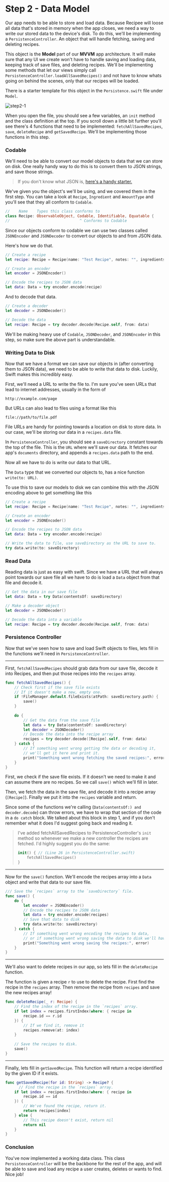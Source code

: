 # Step 2 - Data Model

Our app needs to be able to store and load data. Because Recipee will loose all data that's stored in memory when the app closes, we need a way to write our stored data to the device's disk. To do this, we'll be implementing a `PersistenceController`. An object that will handle fetching, saving and deleting recipes.



This object is the **Model** part of our **MVVM** app architecture. It will make sure that any UI we create won't have to handle saving and loading data, keeping track of save files, and deleting recipes. We'll be implementing some methods that let our views simply call `PersistenceController.loadAllSavedRecipes()` and not have to know whats going on behind the scenes, only that our recipes will be loaded.



There is a starter template for this object in the `Persistence.swift` file under `Model`.

![step2-1](../Screenshots/step2-1.png)

When you open the file, you should see a few variables, an `init` method and the class definition at the top. If you scroll down a little bit further you'll see there's 4 functions that need to be implemented: `fetchAllSavedRecipes`, `save`, `deleteRecipe` and `getSavedRecipe`. We'll be implementing those functions in this step.

### Codable

We'll need to be able to convert our model objects to data that we can store on disk. One really handy way to do this is to convert them to JSON strings, and save those strings. 

> If you don't know what JSON is, [here's a handy starter.](https://www.tutorialspoint.com/json/json_overview.htm)

We've given you the object's we'll be using, and we covered them in the first step. You can take a look at `Recipe`, `Ingredient` and `AmountType` and you'll see that they all conform to `Codable`.

```swift
//    Name    Types this class conforms to
class Recipe: ObservableObject, Codable, Identifiable, Equatable {
//                               ^ Conforms to Codable
```

Since our objects conform to codable we can use two classes called `JSONEncoder` and `JSONDecoder` to convert our objects to and from JSON data.

Here's how we do that.

```swift
// Create a recipe
let recipe: Recipe = Recipe(name: "Test Recipe", notes: "", ingredients: [])

// Create an encoder
let encoder = JSONEncoder()

// Encode the recipes to JSON data
let data: Data = try encoder.encode(recipe)
```

And to decode that data.

```swift
// Create a decoder
let decoder = JSONDecoder()

// Decode the data
let recipe: Recipe = try decoder.decode(Recipe.self, from: data)
```

We'll be making heavy use of `Codable`, `JSONDecoder`, and `JSONEncoder` in this step, so make sure the above part is understandable.

### Writing Data to Disk

Now that we have a format we can save our objects in (after converting them to JSON data), we need to be able to write that data to disk. Luckily, Swift makes this incredibly easy.

First, we'll need a URL to write the file to. I'm sure you've seen URLs that lead to internet addresses, usually in the form of

```
http://example.com/page
```

But URLs can also lead to files using a format like this

```
file://path/to/file.pdf
```

File URLs are handy for pointing towards a location on disk to store data. In our case, we'll be storing our data in a `recipes.data` file. 

In `PersistenceController`, you should see a `saveDirectory` constant towards the top of the file. This is the `URL` where we'll save our data. It fetches our app's `documents` directory, and appends a `recipes.data` path to the end.

Now all we have to do is write our data to that URL.

The `Data` type that we converted our objects to, has a nice function `write(to: URL)`.

To use this to save our models to disk we can combine this with the JSON encoding above to get something like this

```swift
// Create a recipe
let recipe: Recipe = Recipe(name: "Test Recipe", notes: "", ingredients: [])

// Create an encoder
let encoder = JSONEncoder()

// Encode the recipes to JSON data
let data: Data = try encoder.encode(recipe)

// Write the data to file, use saveDirectory as the URL to save to.
try data.write(to: saveDirectory)
```

### Read Data

Reading data is just as easy with swift. Since we have a URL that will always point towards our save file all we have to do is load a `Data` object from that file and decode it.

```swift
// Get the data in our save file
let data: Data = try Data(contentsOf: saveDirectory)

// Make a decoder object
let decoder = JSONDecoder()

// Decode the data into a variable
let recipe: Recipe = try decoder.decode(Recipe.self, from: data)
```

### Persistence Controller

Now that we've seen how to save and load Swift objects to files, lets fill in the functions we'll need in `PersistenceController`.

------

First, `fetchAllSavedRecipes` should grab data from our save file, decode it into Recipes, and then put those recipes into the `recipes` array.

```swift
func fetchAllSavedRecipes() {
    // Check first if the save file exists
    // If it doesn't make a new, empty one.
    if !FileManager.default.fileExists(atPath: saveDirectory.path) {
        save()
    }
    
    do {
        // Get the data from the save file
        let data = try Data(contentsOf: saveDirectory)
        let decoder = JSONDecoder()
        // Decode the data into the recipe array
        recipes = try decoder.decode([Recipe].self, from: data)
    } catch {
        // If something went wrong getting the data or decoding it,
        // we'll get it here and print it.
        print("Something went wrong fetching the saved recipes:", error)
    }
}
```

First, we check if the save file exists. If it doesn't we need to make it and can assume there are no recipes. So we call `save()` which we'll fill in later.

Then, we fetch the data in the save file, and decode it into a recipe array (`[Recipe]`). Finally we put it into the `recipes` variable and return.

Since some of the functions we're calling (`Data(contentsOf:) and decoder.decode`) can throw errors, we have to wrap that section of the code in a `do catch` block. We talked about this block in step 1, and if you don't remember what it does I'd suggest going back and reading it.

> I've added fetchAllSavedRecipes to PersistenceController's `init` method so whenever we make a new controller the recipes are fetched. I'd highly suggest you do the same:
>
> ```swift
> init() { // (Line 26 in PersistenceController.swift)
>     fetchAllSavedRecipes()
> }
> ```

------

Now for the `save()` function. We'll encode the recipes array into a `Data` object and write that data to our save file.

```swift
/// Save the `recipes` array to the `saveDirectory` file.
func save() {
    do {
        let encoder = JSONEncoder()
        // Encode the recipes to JSON data
        let data = try encoder.encode(recipes)
        // Save that data to disk
        try data.write(to: saveDirectory)
    } catch {
        // If something went wrong encoding the recipes to data,
        // or if something went wrong saving the data to disk we'll have that error here.
        print("Something went wrong saving the recipes:", error)
    }
}
```

------

We'll also want to delete recipes in our app, so lets fill in the `deleteRecipe` function.

The function is given a recipe `r` to use to delete the recipe. First find the recipe in the `recipes` array. Then remove the recipe from `recipes` and save the new recipes array!

```swift
func deleteRecipe(_ r: Recipe) {
    // Find the index of the recipe in the `recipes` array.
    if let index = recipes.firstIndex(where: { recipe in
        recipe.id == r.id
    }) {
        // If we find it, remove it
        recipes.remove(at: index)
    }
    
    // Save the recipes to disk.
    save()
}
```

------

Finally, lets fill in `getSavedRecipe`. This function will return a recipe identified by the given ID if it exists.

```swift
func getSavedRecipe(for id: String) -> Recipe? {
      // Find the recipe in the `recipes` array.
    if let index = recipes.firstIndex(where: { recipe in
        recipe.id == id
    }) {
        // We've found the recipe, return it.
        return recipes[index]
    } else {
        // This recipe doesn't exist, return nil
        return nil
    }
}
```



### Conclusion

You've now implemented a working data class. This class `PersistenceController` will be the backbone for the rest of the app, and will be able to save and load any recipe a user creates, deletes or wants to find. Nice job! 

